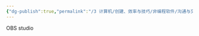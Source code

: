 ```yaml
---
{"dg-publish":true,"permalink":"/3 计算机/创建、效率与技巧/非编程软件/沟通与交流/录屏软件/","title":"录屏软件"}
---
```



OBS studio